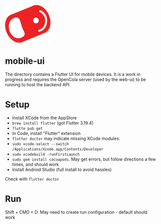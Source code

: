 <img src="../img/pull-tab.svg" width="150" alt="OpenCola"/>

# mobile-ui

The directory contains a Flutter UI for mobile devices. It is a work in progress and requires the OpenCola server (used by the web-ui) to be running to host the backend API. 

# Setup

* Install XCode from the AppStore
* `brew install flutter` (got Flutter 3.19.4)
* `flutte pub get`
* In Code, install "Flutter" extension
* `flutter doctor` may indicate missing XCode modules:
* `sudo xcode-select --switch /Applications/Xcode.app/Contents/Developer`
* `sudo xcodebuild -runFirstLaunch`
* `sudo gem install cocoapods`. May get errors, but follow directions a few times, and should work
* Install Android Studio (full install to avoid hassles)


Check with `flutter doctor`
# Run

Shift + CMD + D: May need to create run configuration - default should work
